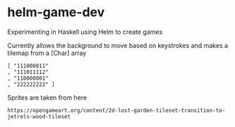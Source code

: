 # helm-game-dev
Experimenting in Haskell using Helm to create games

Currently allows the background to move based on keystrokes and makes a tilemap from a [Char] array

```
[ "111000011"
, "111011112"
, "110000001"
, "222222222" ]
```
 
Sprites are taken from here
```
https://opengameart.org/content/2d-lost-garden-tileset-transition-to-jetrels-wood-tileset
```

